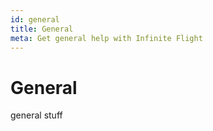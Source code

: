 ```yaml
---
id: general
title: General
meta: Get general help with Infinite Flight
---
```


# General

general stuff
